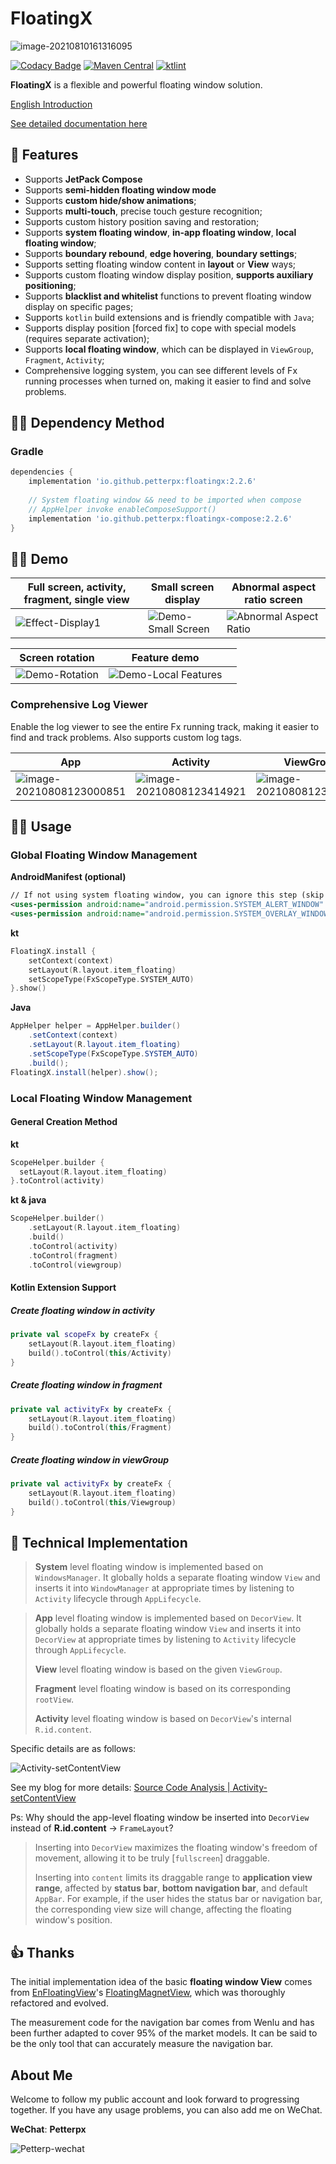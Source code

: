 
# FloatingX

![image-20210810161316095](https://tva1.sinaimg.cn/large/008i3skNly1gtbrg85hlhj61040k80ui02.jpg)

[![Codacy Badge](https://api.codacy.com/project/badge/Grade/a9edd107b5444b7ca31738f5a96b3cb9)](https://app.codacy.com/gh/Petterpx/FloatingX?utm_source=github.com&utm_medium=referral&utm_content=Petterpx/FloatingX&utm_campaign=Badge_Grade_Settings)
[![Maven Central](https://img.shields.io/maven-central/v/io.github.petterpx/floatingx)](https://search.maven.org/search?q=g:io.github.petterpx%20AND%20a:floatingx)
[![ktlint](https://img.shields.io/badge/code%20style-%E2%9D%A4-FF4081.svg)](https://ktlint.github.io/) 

**FloatingX** is a flexible and powerful floating window solution.

[English Introduction](https://github.com/Petterpx/FloatingX/blob/main/README_EN.md)

[See detailed documentation here](https://cskf7l0wab.feishu.cn/wiki/wikcnLLBCe3fIDUTAzrEg754tzc)

## 👏 Features 

- Supports **JetPack Compose**
- Supports **semi-hidden floating window mode**
- Supports **custom hide/show animations**;
- Supports **multi-touch**, precise touch gesture recognition;
- Supports custom history position saving and restoration;
- Supports **system floating window**, **in-app floating window**, **local floating window**;
- Supports **boundary rebound**, **edge hovering**, **boundary settings**;
- Supports setting floating window content in **layout** or **View** ways;
- Supports custom floating window display position, **supports auxiliary positioning**;
- Supports **blacklist and whitelist** functions to prevent floating window display on specific pages;
- Supports `kotlin` build extensions and is friendly compatible with `Java`;
- Supports display position [forced fix] to cope with special models (requires separate activation);
- Supports **local floating window**, which can be displayed in `ViewGroup`, `Fragment`, `Activity`;
- Comprehensive logging system, you can see different levels of Fx running processes when turned on, making it easier to find and solve problems.

## 👨‍💻‍ Dependency Method

### Gradle

```groovy
dependencies {
    implementation 'io.github.petterpx:floatingx:2.2.6'
    
    // System floating window && need to be imported when compose
    // AppHelper invoke enableComposeSupport()
    implementation 'io.github.petterpx:floatingx-compose:2.2.6'
}
```

## 🏄‍♀️ Demo

| Full screen, activity, fragment, single view                | Small screen display                                         | Abnormal aspect ratio screen                                 |
| ------------------------------------------------------------ | ------------------------------------------------------------ | ------------------------------------------------------------ |
| ![Effect-Display1](https://github.com/Petterpx/FloatingX/blob/main/image/fx-api-simple.gif?raw=true) | ![Demo-Small Screen](https://github.com/Petterpx/FloatingX/blob/main/image/fx-small-gif.gif?raw=true) | ![Abnormal Aspect Ratio](https://github.com/Petterpx/FloatingX/blob/main/image/fx-view-deformed-simple.gif?raw=true) |

| Screen rotation                                             | Feature demo                                                 |      |
| ------------------------------------------------------------ | ------------------------------------------------------------ | ---- |
| ![Demo-Rotation](https://github.com/Petterpx/FloatingX/blob/main/image/fx-rotate-simple.gif?raw=true) | ![Demo-Local Features](https://github.com/Petterpx/FloatingX/blob/main/image/fx-api-simple.gif?raw=true) |      |

### Comprehensive Log Viewer

Enable the log viewer to see the entire Fx running track, making it easier to find and track problems. Also supports custom log tags.

| App                                                          | Activity                                                     | ViewGroup                                                    |
| ------------------------------------------------------------ | ------------------------------------------------------------ | ------------------------------------------------------------ |
| ![image-20210808123000851](https://tva1.sinaimg.cn/large/008i3skNly1gtbk1ujkqfj31160s8444.jpg) | ![image-20210808123414921](https://tva1.sinaimg.cn/large/008i3skNly1gt99vralyqj313o0r4jwk.jpg) | ![image-20210808123553402](https://tva1.sinaimg.cn/large/008i3skNly1gt99xfpfwgj311y0jctc8.jpg) |

## 👨‍🔧‍ Usage

### Global Floating Window Management

**AndroidManifest (optional)**

```xml
// If not using system floating window, you can ignore this step (skip if FxScopeType.App)
<uses-permission android:name="android.permission.SYSTEM_ALERT_WINDOW" />
<uses-permission android:name="android.permission.SYSTEM_OVERLAY_WINDOW" />
```

**kt**

```kotlin
FloatingX.install {
	setContext(context)
    setLayout(R.layout.item_floating)
  	setScopeType(FxScopeType.SYSTEM_AUTO)
}.show()
```

**Java**

```java
AppHelper helper = AppHelper.builder()
	.setContext(context)
    .setLayout(R.layout.item_floating)
  	.setScopeType(FxScopeType.SYSTEM_AUTO)
    .build();
FloatingX.install(helper).show();
```

### Local Floating Window Management

#### General Creation Method

**kt**

```kotlin
ScopeHelper.builder {
  setLayout(R.layout.item_floating)
}.toControl(activity)
```

**kt & java**

```kotlin
ScopeHelper.builder()
    .setLayout(R.layout.item_floating)
    .build()
    .toControl(activity)
    .toControl(fragment)
    .toControl(viewgroup)
```

#### Kotlin Extension Support

##### Create floating window in activity

```kotlin
private val scopeFx by createFx {
    setLayout(R.layout.item_floating)
    build().toControl(this/Activity)
}
```

##### Create floating window in fragment

```kotlin
private val activityFx by createFx {
    setLayout(R.layout.item_floating)
    build().toControl(this/Fragment)
}
```

##### Create floating window in viewGroup

```kotlin
private val activityFx by createFx {
    setLayout(R.layout.item_floating)
    build().toControl(this/Viewgroup)
}
```

## 🤔 Technical Implementation
> **System** level floating window is implemented based on `WindowsManager`. It globally holds a separate floating window `View` and inserts it into `WindowManager` at appropriate times by listening to `Activity` lifecycle through `AppLifecycle`.

> **App** level floating window is implemented based on `DecorView`. It globally holds a separate floating window `View` and inserts it into `DecorView` at appropriate times by listening to `Activity` lifecycle through `AppLifecycle`.
>
> **View** level floating window is based on the given `ViewGroup`.
>
> **Fragment** level floating window is based on its corresponding `rootView`.
>
> **Activity** level floating window is based on `DecorView`'s internal `R.id.content`.

Specific details are as follows:

<img src="https://tva1.sinaimg.cn/large/008i3skNly1gr20ks7780j30rc0i5dim.jpg" alt="Activity-setContentView"  />

See my blog for more details: [Source Code Analysis | Activity-setContentView](https://juejin.cn/post/6897453195342610445)

Ps: Why should the app-level floating window be inserted into `DecorView` instead of **R.id.content** -> `FrameLayout`?

> Inserting into `DecorView` maximizes the floating window's freedom of movement, allowing it to be truly [`fullscreen`] draggable.
>
> Inserting into `content` limits its draggable range to **application view range**, affected by **status bar**, **bottom navigation bar**, and default `AppBar`. For example, if the user hides the status bar or navigation bar, the corresponding view size will change, affecting the floating window's position.

## 👍 Thanks

The initial implementation idea of the basic **floating window View** comes from [EnFloatingView](https://github.com/leotyndale/EnFloatingView)'s [FloatingMagnetView](https://github.com/leotyndale/EnFloatingView/blob/master/floatingview/src/main/java/com/imuxuan/floatingview/FloatingMagnetView.java), which was thoroughly refactored and evolved.

The measurement code for the navigation bar comes from Wenlu and has been further adapted to cover 95% of the market models. It can be said to be the only tool that can accurately measure the navigation bar.

## About Me

Welcome to follow my public account and look forward to progressing together. If you have any usage problems, you can also add me on WeChat.

**WeChat**: **Petterpx**

![Petterp-wechat](https://user-images.githubusercontent.com/41142188/226162520-93796619-81ca-4e61-bfff-4a5b95e4fa0b.png)
